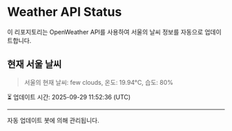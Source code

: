 
# Weather API Status

이 리포지토리는 OpenWeather API를 사용하여 서울의 날씨 정보를 자동으로 업데이트합니다.

## 현재 서울 날씨
> 서울의 현재 날씨: few clouds, 온도: 19.94°C, 습도: 80%

⏳ 업데이트 시간: 2025-09-29 11:52:36 (UTC)

---
자동 업데이트 봇에 의해 관리됩니다.
